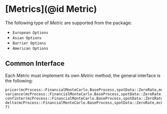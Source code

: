 # [Metrics](@id Metric)

The following type of *Metric* are supported from the package:

* `European Options`
* `Asian Options`
* `Barrier Options`
* `American Options`

## Common Interface

Each Metric must implement its own *Metric* method; the general interface is the following:
```@docs
pricer(mcProcess::FinancialMonteCarlo.BaseProcess,spotData::ZeroRate,mcConfig::MonteCarloConfiguration,abstractPayoff::FinancialMonteCarlo.AbstractPayoff)
variance(mcProcess::FinancialMonteCarlo.BaseProcess,spotData::ZeroRate,mcConfig::MonteCarloConfiguration,abstractPayoff::FinancialMonteCarlo.AbstractPayoff)
confinter(mcProcess::FinancialMonteCarlo.BaseProcess,spotData::ZeroRate,mcConfig::MonteCarloConfiguration,abstractPayoff::FinancialMonteCarlo.AbstractPayoff,alpha::Real=0.99)
delta(mcProcess::FinancialMonteCarlo.BaseProcess,spotData::ZeroRate,mcConfig::MonteCarloConfiguration,abstractPayoff::FinancialMonteCarlo.AbstractPayoff,dS0::Real=1e-7)
```